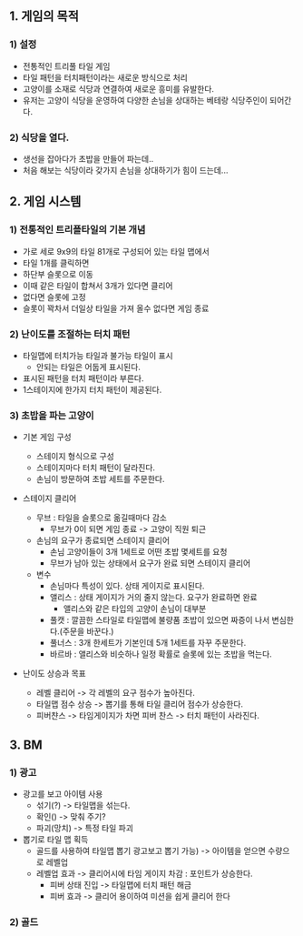 ## 1. 게임의 목적
### 1) 설정
- 전통적인 트리풀 타일 게임
- 타일 패턴을 터치패턴이라는 새로운 방식으로 처리
- 고양이를 소재로 식당과 연결하여 새로운 흥미를 유발한다.
- 유저는 고양이 식당을 운영하여 다양한 손님을 상대하는 베테랑 식당주인이 되어간다.

### 2) 식당을 열다.
- 생선을 잡아다가 초밥을 만들어 파는데..
- 처음 해보는 식당이라 갖가지 손님을 상대하기가 힘이 드는데...

## 2. 게임 시스템
### 1) 전통적인 트리플타일의 기본 개념 
- 가로 세로 9x9의 타일 81개로 구성되어 있는 타일 맵에서
- 타일 1개를 클릭하면
- 하단부 슬롯으로 이동
- 이때 같은 타일이 합쳐서 3개가 있다면 클리어
- 없다면 슬롯에 고정
- 슬롯이 꽉차서 더일상 타일을 가져 올수 없다면 게임 종료

### 2) 난이도를 조절하는 터치 패턴
- 타일맵에 터치가능 타일과 불가능 타일이 표시
  - 안되는 타일은 어둡게 표시된다.
- 표시된 패턴을 터치 패턴이라 부른다.
- 1스테이지에 한가지 터치 패턴이 제공된다.

### 3) 초밥을 파는 고양이
- 기본 게임 구성
  - 스테이지 형식으로 구성
  - 스테이지마다 터치 패턴이 달라진다.
  - 손님이 방문하여 초밥 세트를 주문한다.
- 스테이지 클리어
  - 무브 : 타일을 슬롯으로 옮길때마다 감소
    - 무브가 0이 되면 게임 종료 -> 고양이 직원 퇴근   
  - 손님의 요구가 종료되면 스테이지 클리어
    - 손님 고양이들이 3개 1세트로 어떤 초밥 몇세트를 요청
    - 무브가 남아 있는 상태에서 요구가 완료 되면 스테이지 클리어  
  - 변수
    - 손님마다 특성이 있다. 상태 게이지로 표시된다.
    - 앨리스 : 상태 게이지가 거의 줄지 않는다. 요구가 완료하면 완료
      - 앨리스와 같은 타입의 고양이 손님이 대부분 
    - 풀캣 : 깔끔한 스타일로 타일맵에 불량품 초밥이 있으면 짜증이 나서 변심한다.(주문을 바꾼다.)
    - 풀너스 : 3개 한세트가 기본인데 5개  1세트를 자꾸 주문한다.
    - 바르바 : 앨리스와 비슷하나 일정 확률로 슬롯에 있는 초밥을 먹는다.   

- 난이도 상승과 목표
  - 레벨 클리어 -> 각 레벨의 요구 점수가 높아진다.
  - 타일맵 점수 상승 -> 뽑기를 통해 타일 클리어 점수가 상승한다.
  - 피버챤스 -> 타임게이지가 차면 피버 찬스 -> 터치 패턴이 사라진다. 


## 3. BM
### 1) 광고
- 광고를 보고 아이템 사용
  - 섞기(?) -> 타일맵을 섞는다.
  - 확인() -> 맞춰 주기?
  - 파괴(망치) -> 특정 타일 파괴 
- 뽑기로 타일 맵 획득
  - 골드를 사용하여 타일맵 뽑기  광고보고 뽑기 가능) -> 아이템을 얻으면 수량으로 레벨업
  - 레벨업 효과 -> 클리어시에 타임 게이지 차감 : 포인트가 상승한다.
    - 피버 상태 진입 -> 타일맵에 터치 패턴 해금
    - 피버 효과 -> 클리어 용이하여 미션을 쉽게 클리어 한다

### 2) 골드

 







